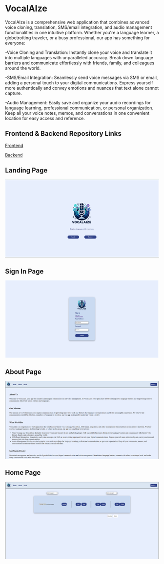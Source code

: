 # VocalAIze

VocalAIze is a comprehensive web application that combines advanced voice cloning, translation, SMS/email integration, and audio management functionalities in one intuitive platform. Whether you're a language learner, a globetrotting traveler, or a busy professional, our app has something for everyone:

-Voice Cloning and Translation: Instantly clone your voice and translate it into multiple languages with unparalleled accuracy. Break down language barriers and communicate effortlessly with friends, family, and colleagues around the world.

-SMS/Email Integration: Seamlessly send voice messages via SMS or email, adding a personal touch to your digital communications. Express yourself more authentically and convey emotions and nuances that text alone cannot capture.

-Audio Management: Easily save and organize your audio recordings for language learning, professional communication, or personal organization. Keep all your voice notes, memos, and conversations in one convenient location for easy access and reference.

## Frontend & Backend Repository Links
[Frontend](https://github.com/SaminChowdhury/vocalaize-frontend)

[Backend](https://github.com/SaminChowdhury/vocalaize-backend)

## Landing Page
![Landing Page](https://github.com/RobCaamano/VocalAIze/blob/main/imgs/Landing.png)

## Sign In Page
![Sign In Page](https://github.com/RobCaamano/VocalAIze/blob/main/imgs/Sign%20In.png)

## About Page
![About Page](https://github.com/RobCaamano/VocalAIze/blob/main/imgs/About.png)

## Home Page
![Home Page](https://github.com/RobCaamano/VocalAIze/blob/main/imgs/Home.png)
